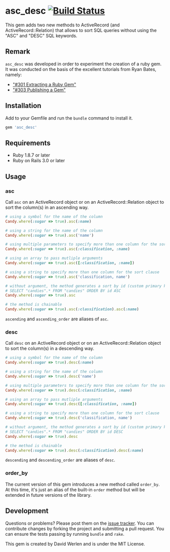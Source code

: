 # asc_desc [![Build Status](https://secure.travis-ci.org/dwerlen/asc_desc.png)](https://secure.travis-ci.org/dwerlen/asc_desc)

This gem adds two new methods to ActiveRecord (and ActiveRecord::Relation) that allows to sort SQL queries without using
the "ASC" and "DESC" SQL keywords.

## Remark

`asc_desc` was developed in order to experiment the creation of a ruby gem. 
It was conducted on the basis of the excellent tutorials from Ryan Bates, namely:

* ["#301 Extracting a Ruby Gem"](http://railscasts.com/episodes/301-extracting-a-ruby-gem)
* ["#303 Publishing a Gem"](http://railscasts.com/episodes/303-publishing-a-gem)


## Installation

Add to your Gemfile and run the `bundle` command to install it.

 ```ruby
 gem 'asc_desc'
 ```


## Requirements

* Ruby 1.8.7 or later
* Ruby on Rails 3.0 or later


## Usage

### asc

Call `asc` on an ActiveRecord object or on an ActiveRecord::Relation object to sort the column(s) in an ascending way.

 ```ruby
 # using a symbol for the name of the column
 Candy.where(:sugar => true).asc(:name)
 
 # using a string for the name of the column
 Candy.where(:sugar => true).asc('name')

 # using multiple parameters to specify more than one column for the sort clause
 Candy.where(:sugar => true).asc(:classification, :name)

 # using an array to pass mutliple arguments
 Candy.where(:sugar => true).asc([:classification, :name])
 
 # using a string to specify more than one column for the sort clause
 Candy.where(:sugar => true).asc('classification, name')
 
 # without argument, the method generates a sort by id (custom primary key supported)
 # SELECT "candies".* FROM "candies" ORDER BY id ASC
 Candy.where(:sugar => true).asc
 
 # the method is chainable
 Candy.where(:sugar => true).asc(:classification).asc(:name)
 ```

`ascending` and `ascending_order` are aliases of `asc`.


### desc

Call `desc` on an ActiveRecord object or on an ActiveRecord::Relation object to sort the column(s) in a descending way.

 ```ruby
 # using a symbol for the name of the column
 Candy.where(:sugar => true).desc(:name)
 
 # using a string for the name of the column
 Candy.where(:sugar => true).desc('name')
 
 # using multiple parameters to specify more than one column for the sort clause
 Candy.where(:sugar => true).desc(:classification, :name)
 
 # using an array to pass mutliple arguments
 Candy.where(:sugar => true).desc([:classification, :name])
 
 # using a string to specify more than one column for the sort clause
 Candy.where(:sugar => true).desc('classification, name')
 
 # without argument, the method generates a sort by id (custom primary key supported)
 # SELECT "candies".* FROM "candies" ORDER BY id DESC
 Candy.where(:sugar => true).desc
 
 # the method is chainable
 Candy.where(:sugar => true).desc(:classification).desc(:name)
 ```

`descending` and `descending_order` are aliases of `desc`.


### order_by

The current version of this gem introduces a new method called `order_by`. At this time, it's just an alias of the
built-in `order` method but will be extended in future versions of the library.


## Development

Questions or problems? Please post them on the [issue tracker](https://github.com/dwerlen/asc_desc/issues).
You can contribute changes by forking the project and submitting a pull request.
You can ensure the tests passing by running `bundle` and `rake`.

This gem is created by David Werlen and is under the MIT License.
